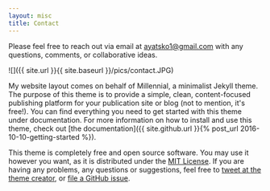 ```yaml
---
layout: misc
title: Contact
---
```

Please feel free to reach out via email at ayatsko1@gmail.com with any questions, comments, or collaborative ideas.

![]({{ site.url }}{{ site.baseurl }}/pics/contact.JPG)

My website layout comes on behalf of Millennial, a minimalist Jekyll theme. The purpose of this theme is to provide a simple, clean, content-focused publishing platform for your publication site or blog (not to mention, it's free!). You can find everything you need to get started with this theme under documentation. For more information on how to install and use this theme, check out [the documentation]({{ site.github.url }}{% post_url 2016-10-10-getting-started %}).

This theme is completely free and open source software. You may use it however you want, as it is distributed under the [MIT License](http://choosealicense.com/licenses/mit/). If you are having any problems, any questions or suggestions, feel free to [tweet at the theme creator](https://twitter.com/intent/tweet?text=My%question%about%Millennial%is:%&amp;via=paululele), or [file a GitHub issue](https://github.com/lenpaul/Millennial/issues/new).
